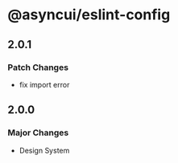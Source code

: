 # @asyncui/eslint-config

## 2.0.1

### Patch Changes

- fix import error

## 2.0.0

### Major Changes

- Design System
